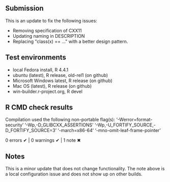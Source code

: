 ## Submission

This is an update to fix the following issues:

* Removing specification of CXX11
* Updating naming in DESCRIPTION
* Replacing "class(x) == ..." with a better design pattern.

## Test environments 
* local Fedora install, R 4.4.1
* ubuntu (latest), R release, old-rel1 (on github)
* Microsoft Windows latest, R release (on github)
* Mac OS (latest), R release (on github)
* win-builder.r-project.org, R devel


## R CMD check results

  Compilation used the following non-portable flag(s):
    ‘-Werror=format-security’ ‘-Wp,-D_GLIBCXX_ASSERTIONS’
    ‘-Wp,-U_FORTIFY_SOURCE,-D_FORTIFY_SOURCE=3’ ‘-march=x86-64’
    ‘-mno-omit-leaf-frame-pointer’

0 errors ✔ | 0 warnings ✔ | 1 note ✖

## Notes

This is a minor update that does not change functionality.
The note above is a local configuration issue and does not
show up on other builds.
